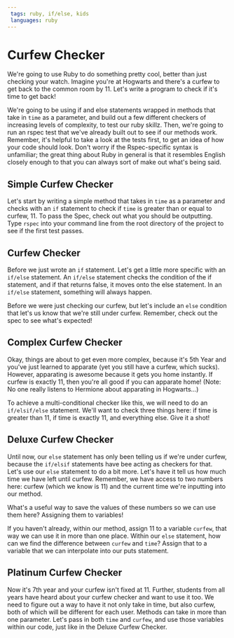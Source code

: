 ```yaml
---
 tags: ruby, if/else, kids
 languages: ruby
---
```


# Curfew Checker

We're going to use Ruby to do something pretty cool, better than just checking your watch. Imagine you're at Hogwarts and there's a curfew to get back to the common room by 11. Let's write a program to check if it's time to get back!

We're going to be using if and else statements wrapped in methods that take in `time` as a parameter, and build out a few different checkers of increasing levels of complexity, to test our ruby skillz. Then, we're going to run an rspec test that we've already built out to see if our methods work. Remember, it's helpful to take a look at the tests first, to get an idea of how your code should look. Don't worry if the Rspec-specific syntax is unfamiliar; the great thing about Ruby in general is that it resembles English closely enough to that you can always sort of make out what's being said.

## Simple Curfew Checker

Let's start by writing a simple method that takes in `time` as a parameter and checks with an `if` statement to check if `time` is greater than or equal to curfew, 11. To pass the Spec, check out what you should be outputting. Type `rspec` into your command line from the root directory of the project to see if the first test passes.

## Curfew Checker

Before we just wrote an `if` statement. Let's get a little more specific with an `if/else` statement. An `if/else` statement checks the condition of the if statement, and if that returns false, it moves onto the else statement. In an `if/else` statement, something will always happen.

Before we were just checking our curfew, but let's include an `else` condition that let's us know that we're still under curfew. Remember, check out the spec to see what's expected!

## Complex Curfew Checker

Okay, things are about to get even more complex, because it's 5th Year and you've just learned to apparate (yet you still have a curfew, which sucks). However, apparating is awesome because it gets you home instantly. If curfew is exactly 11, then you're all good if you can apparate home! (Note: No one really listens to Hermione about apparating in Hogwarts...)

To achieve a multi-conditional checker like this, we will need to do an `if/elsif/else` statement. We'll want to check three things here: if time is greater than 11, if time is exactly 11, and everything else. Give it a shot!

## Deluxe Curfew Checker

Until now, our `else` statement has only been telling us if we're under curfew, because the `if/elsif` statements have bee acting as checkers for that. Let's use our `else` statement to do a bit more. Let's have it tell us how much time we have left until curfew. Remember, we have access to two numbers here: curfew (which we know is 11) and the current time we're inputting into our method.

What's a useful way to save the values of these numbers so we can use them here? Assigning them to variables!

If you haven't already, within our method, assign 11 to a variable `curfew`, that way we can use it in more than one place. Within our `else` statement, how can we find the difference between `curfew` and `time`? Assign that to a variable that we can interpolate into our puts statement.

## Platinum Curfew Checker

Now it's 7th year and your curfew isn't fixed at 11. Further, students from all years have heard about your curfew checker and want to use it too. We need to figure out a way to have it not only take in time, but also curfew, both of which will be different for each user. Methods can take in more than one parameter. Let's pass in both `time` and `curfew`, and use those variables within our code, just like in the Deluxe Curfew Checker.